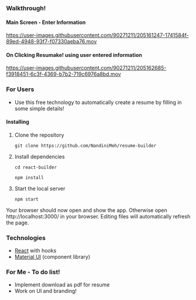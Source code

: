 ### Walkthrough!

#### Main Screen - Enter Information

https://user-images.githubusercontent.com/90271211/205161247-1741584f-89ed-4948-93f7-f07330aeba76.mov



#### On Clicking Resumake! using user entered information

https://user-images.githubusercontent.com/90271211/205162685-f3918451-6c3f-4369-b7b2-719c6976a8bd.mov



### For Users

- Use this free technology to automatically create a resume by filling in some simple details!

#### Installing

1. Clone the repository

   ```
   git clone https://github.com/NandiniMeh/resume-builder
   ```
2. Install dependencies

   ```
   cd react-builder

   npm install
   ```
3. Start the local server

   ```
   npm start
   ```

Your browser should now open and show the app. Otherwise open http://localhost:3000/ in your browser. Editing files will automatically refresh the page.

### Technologies

- [React](https://reactjs.org/) with hooks
- [Material UI](https://mui.com/components/) (component library)

### For Me - To do list!

- Implement download as pdf for resume
- Work on UI and branding!
